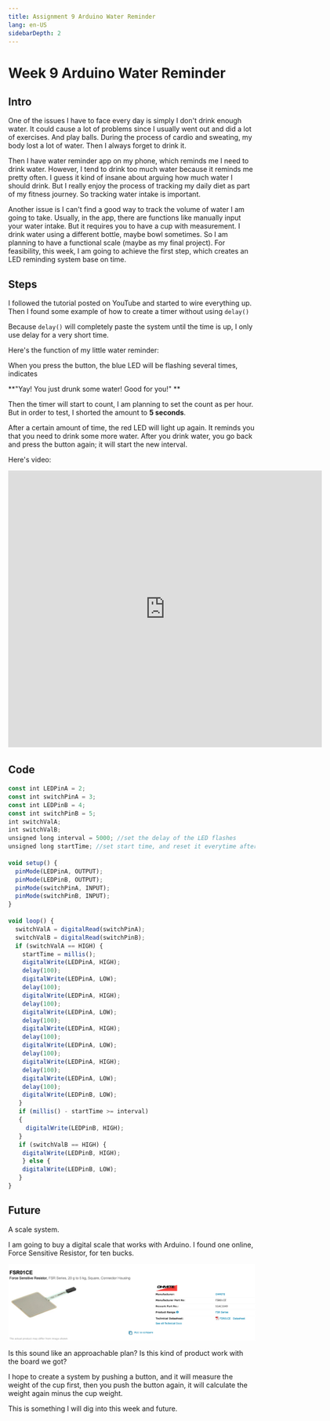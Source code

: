 ```yaml
---
title: Assignment 9 Arduino Water Reminder
lang: en-US
sidebarDepth: 2
---
```


# Week 9 Arduino Water Reminder  

## Intro

One of the issues I have to face every day is simply I don't drink enough water. It could cause a lot of problems since I usually went out and did a lot of exercises. And play balls. During the process of cardio and sweating, my body lost a lot of water. Then I always forget to drink it. 

Then I have water reminder app on my phone, which reminds me I need to drink water. However, I tend to drink too much water because it reminds me pretty often. I guess it kind of insane about arguing how much water I should drink. But I really enjoy the process of tracking my daily diet as part of my fitness journey. So tracking water intake is important. 

Another issue is I can't find a good way to track the volume of water I am going to take. Usually, in the app, there are functions like manually input your water intake. But it requires you to have a cup with measurement. I drink water using a different bottle, maybe bowl sometimes. So I am planning to have a functional scale (maybe as my final project). For feasibility, this week, I am going to achieve the first step, which creates an LED reminding system base on time. 



## Steps

I followed the tutorial posted on YouTube and started to wire everything up. Then I found some example of how to create a timer without using `delay()` 

Because `delay()` will completely paste the system until the time is up, I only use delay for a very short time. 

Here's the function of my little water reminder: 

When you press the button, the blue LED will be flashing several times, indicates 

**"Yay! You just drunk some water! Good for you!" **

Then the timer will start to count, I am planning to set the count as per hour. But in order to test, I shorted the amount to **5 seconds**. 

After a certain amount of time, the red LED will light up again. It reminds you that you need to drink some more water. 
After you drink water, you go back and press the button again; it will start the new interval. 

Here's video: 

<iframe src="https://player.vimeo.com/video/478190301" width="640" height="564" frameborder="0" allow="autoplay; fullscreen" allowfullscreen></iframe>

## Code

```javascript
const int LEDPinA = 2;
const int switchPinA = 3;
const int LEDPinB = 4;
const int switchPinB = 5;
int switchValA;
int switchValB;
unsigned long interval = 5000; //set the delay of the LED flashes
unsigned long startTime; //set start time, and reset it everytime after press

void setup() {
  pinMode(LEDPinA, OUTPUT);
  pinMode(LEDPinB, OUTPUT);
  pinMode(switchPinA, INPUT);
  pinMode(switchPinB, INPUT);
}

void loop() {
  switchValA = digitalRead(switchPinA);
  switchValB = digitalRead(switchPinB);
  if (switchValA == HIGH) {
    startTime = millis();
    digitalWrite(LEDPinA, HIGH);
    delay(100);
    digitalWrite(LEDPinA, LOW);
    delay(100);
    digitalWrite(LEDPinA, HIGH);
    delay(100);
    digitalWrite(LEDPinA, LOW);
    delay(100);
    digitalWrite(LEDPinA, HIGH);
    delay(100);
    digitalWrite(LEDPinA, LOW);
    delay(100);
    digitalWrite(LEDPinA, HIGH);
    delay(100);
    digitalWrite(LEDPinA, LOW);
    delay(100);
    digitalWrite(LEDPinB, LOW);
   }
   if (millis() - startTime >= interval)
   {
     digitalWrite(LEDPinB, HIGH);
   }
   if (switchValB == HIGH) {
    digitalWrite(LEDPinB, HIGH);
    } else {
    digitalWrite(LEDPinB, LOW);  
   }
}
```





## Future

A scale system. 

I am going to buy a digital scale that works with Arduino. I found one online, Force Sensitive Resistor, for ten bucks. 

![](https://raw.githubusercontent.com/irwinchyi/imgbed/master/img/20201111143951.png)

Is this sound like an approachable plan? Is this kind of product work with the board we got? 

I hope to create a system by pushing a button, and it will measure the weight of the cup first, then you push the button again, it will calculate the weight again minus the cup weight. 

This is something I will dig into this week and future. 

